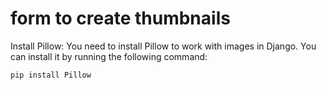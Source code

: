 # form to create thumbnails 

Install Pillow: You need to install Pillow to work with images in Django. You can install it by running the following command:

```
pip install Pillow
```
